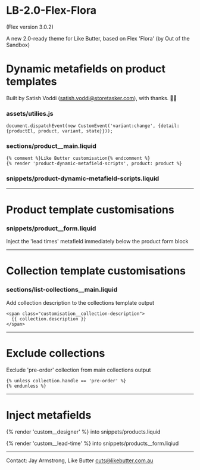 # LB-2.0-Flex-Flora
(Flex version 3.0.2)

A new 2.0-ready theme for Like Butter, based on Flex 'Flora' (by Out of the Sandbox)




# Dynamic metafields on product templates
Built by Satish Voddi (satish.voddi@storetasker.com), with thanks. 👏🏼

### assets/utilies.js

    document.dispatchEvent(new CustomEvent('variant:change', {detail: {productEl, product, variant, state}}));

### sections/product__main.liquid

    {% comment %}Like Butter customisation{% endcomment %}
    {% render 'product-dynamic-metafield-scripts', product: product %}

### snippets/product-dynamic-metafield-scripts.liquid

---

# Product template customisations

### snippets/product__form.liquid

Inject the 'lead times' metafield immediately below the product form block

---

# Collection template customisations

### sections/list-collections__main.liquid

Add collection description to the collections template output

    <span class="customisation__collection-description">
      {{ collection.description }}
    </span>

---

# Exclude collections

Exclude 'pre-order' collection from main collections output

    {% unless collection.handle == 'pre-order' %}
    {% endunless %}

---

# Inject metafields

{% render 'custom__designer' %} into snippets/products.liquid

{% render 'custom__lead-time' %} into snippets/products__form.liqiud

---

Contact: Jay Armstrong, Like Butter
cuts@likebutter.com.au
